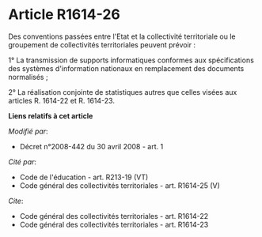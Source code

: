 # Article R1614-26

Des conventions passées entre l'Etat et la collectivité territoriale ou le groupement de collectivités territoriales peuvent
prévoir : 

1° La transmission de supports informatiques conformes aux spécifications des systèmes d'information nationaux en
remplacement des documents normalisés ; 

2° La réalisation conjointe de statistiques autres que celles visées aux articles R. 1614-22 et R. 1614-23.

**Liens relatifs à cet article**

_Modifié par_:

  - Décret n°2008-442 du 30 avril 2008 - art. 1

_Cité par_:

  - Code de l'éducation - art. R213-19 (VT)
  - Code général des collectivités territoriales - art. R1614-25 (V)

_Cite_:

  - Code général des collectivités territoriales - art. R1614-22
  - Code général des collectivités territoriales - art. R1614-23

